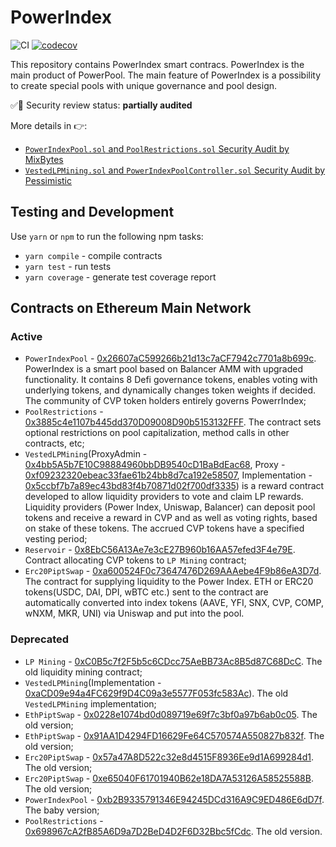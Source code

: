 # PowerIndex

![CI](https://github.com/powerpool-finance/powerindex/workflows/CI/badge.svg)
[![codecov](https://codecov.io/gh/powerpool-finance/powerindex/branch/master/graph/badge.svg)](https://codecov.io/gh/powerpool-finance/powerindex)

This repository contains PowerIndex smart contracs. PowerIndex is the main product of PowerPool. The main feature of PowerIndex is a possibility to create special pools with unique governance and pool design.

✅🚨 Security review status: **partially audited**

More details in 👉:
- [`PowerIndexPool.sol` and `PoolRestrictions.sol` Security Audit by MixBytes](https://github.com/powerpool-finance/powerpool-docs/blob/master/audits/PowerIndexPoolSecurityAuditScope1.pdf)
- [`VestedLPMining.sol` and `PowerIndexPoolController.sol` Security Audit by Pessimistic](https://github.com/powerpool-finance/powerpool-docs/blob/master/audits/PowerIndexPool_SecurityAudit_Scope1_Pessimistic.pdf)

## Testing and Development

Use `yarn` or `npm` to run the following npm tasks:

- `yarn compile` - compile contracts
- `yarn test` - run tests
- `yarn coverage` - generate test coverage report


## Contracts on Ethereum Main Network

### Active

- `PowerIndexPool` - [0x26607aC599266b21d13c7aCF7942c7701a8b699c](https://etherscan.io/address/0x26607aC599266b21d13c7aCF7942c7701a8b699c). PowerIndex is a smart pool based on Balancer AMM with upgraded functionality. It contains 8 Defi governance tokens, enables voting with underlying tokens, and dynamically changes token weights if decided. The community of CVP token holders entirely governs PowerrIndex;
- `PoolRestrictions` - [0x3885c4e1107b445dd370D09008D90b5153132FFF](https://etherscan.io/address/0x3885c4e1107b445dd370D09008D90b5153132FFF). The contract sets optional restrictions on pool capitalization, method calls in other contracts, etc;
- `VestedLPMining`(ProxyAdmin - [0x4bb5A5b7E10C98884960bbDB9540cD1BaBdEac68](https://etherscan.io/address/0x4bb5A5b7E10C98884960bbDB9540cD1BaBdEac68#code), Proxy - [0xf09232320ebeac33fae61b24bb8d7ca192e58507](https://etherscan.io/address/0xf09232320ebeac33fae61b24bb8d7ca192e58507#code), Implementation - [0x5ccbf7b7a89ec43bd83f4b70871d02f700df3335](https://etherscan.io/address/0x5ccbf7b7a89ec43bd83f4b70871d02f700df3335)) is a reward contract developed to allow liquidity providers to vote and claim LP rewards. Liquidity providers (Power Index, Uniswap, Balancer) can deposit pool tokens and receive a reward in CVP and as well as voting rights, based on stake of these tokens. The accrued CVP tokens have a specified vesting period;
- `Reservoir` - [0x8EbC56A13Ae7e3cE27B960b16AA57efed3F4e79E](https://etherscan.io/address/0x8EbC56A13Ae7e3cE27B960b16AA57efed3F4e79E). Contract allocating CVP tokens to `LP Mining` contract;
- `Erc20PiptSwap` - [0xa600524F0c73647476D269AAAebe4F9b86eA3D7d](https://etherscan.io/address/0xa600524F0c73647476D269AAAebe4F9b86eA3D7d). The contract for supplying liquidity to the Power Index. ETH or ERC20 tokens(USDC, DAI, DPI, wBTC etc.) sent to the contract are automatically converted into index tokens (AAVE, YFI, SNX, CVP, COMP, wNXM, MKR, UNI) via Uniswap and put into the pool.

### Deprecated

- `LP Mining` - [0xC0B5c7f2F5b5c6CDcc75AeBB73Ac8B5d87C68DcC](https://etherscan.io/address/0xC0B5c7f2F5b5c6CDcc75AeBB73Ac8B5d87C68DcC). The old liquidity mining contract;
- `VestedLPMining`(Implementation - [0xaCD09e94a4FC629f9D4C09a3e5577F053fc583Ac](https://etherscan.io/address/0xaCD09e94a4FC629f9D4C09a3e5577F053fc583Ac)). The old `VestedLPMining` implementation;
- `EthPiptSwap` - [0x0228e1074bd0d089719e69f7c3bf0a97b6ab0c05](https://etherscan.io/address/0x0228e1074bd0d089719e69f7c3bf0a97b6ab0c05). The old version;
- `EthPiptSwap` - [0x91AA1D4294FD16629Fe64C570574A550827b832f](https://etherscan.io/address/0x91AA1D4294FD16629Fe64C570574A550827b832f). The old version;
- `Erc20PiptSwap` - [0x57a47A8D522c32e8d4515F8936Ee9d1A699284d1](https://etherscan.io/address/0x57a47A8D522c32e8d4515F8936Ee9d1A699284d1). The old version;
- `Erc20PiptSwap` - [0xe65040F61701940B62e18DA7A53126A58525588B](https://etherscan.io/address/0xe65040F61701940B62e18DA7A53126A58525588B). The old version;
- `PowerIndexPool` - [0xb2B9335791346E94245DCd316A9C9ED486E6dD7f](https://etherscan.io/address/0xb2B9335791346E94245DCd316A9C9ED486E6dD7f). The baby version;
- `PoolRestrictions` - [0x698967cA2fB85A6D9a7D2BeD4D2F6D32Bbc5fCdc](https://etherscan.io/address/0x698967cA2fB85A6D9a7D2BeD4D2F6D32Bbc5fCdc). The old version.
